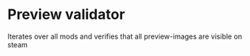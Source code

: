 # Preview validator
Iterates over all mods and verifies that all preview-images are visible on steam